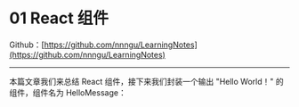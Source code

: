 # 01 React 组件

Github：[https://github.com/nnngu/LearningNotes](https://github.com/nnngu/LearningNotes)

---

本篇文章我们来总结 React 组件，接下来我们封装一个输出 "Hello World！" 的组件，组件名为 HelloMessage：
